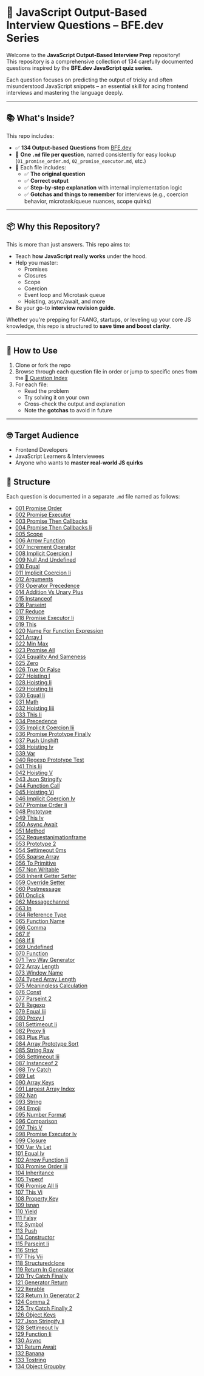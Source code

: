 # 📘 JavaScript Output-Based Interview Questions – BFE.dev Series

Welcome to the **JavaScript Output-Based Interview Prep** repository!  
This repository is a comprehensive collection of 134 carefully documented questions inspired by the **BFE.dev JavaScript quiz series**.

Each question focuses on predicting the output of tricky and often misunderstood JavaScript snippets – an essential skill for acing frontend interviews and mastering the language deeply.

---

## 📚 What's Inside?

This repo includes:

- ✅ **134 Output-based Questions** from [BFE.dev](https://bfe.dev)
- 📂 **One `.md` file per question**, named consistently for easy lookup (`01_promise_order.md`, `02_promise_executor.md`, etc.)
- 📖 Each file includes:
  - ✅ **The original question**
  - ✅ **Correct output**
  - ✅ **Step-by-step explanation** with internal implementation logic
  - ✅ **Gotchas and things to remember** for interviews (e.g., coercion behavior, microtask/queue nuances, scope quirks)

---

## 📦 Why this Repository?

This is more than just answers. This repo aims to:

- Teach **how JavaScript really works** under the hood.
- Help you master:
  - Promises
  - Closures
  - Scope
  - Coercion
  - Event loop and Microtask queue
  - Hoisting, async/await, and more
- Be your go-to **interview revision guide**.

Whether you're prepping for FAANG, startups, or leveling up your core JS knowledge, this repo is structured to **save time and boost clarity**.

---

## 🧠 How to Use

1. Clone or fork the repo
2. Browse through each question file in order or jump to specific ones from the [📂 Question Index](#📂-question-index)
3. For each file:
   - Read the problem
   - Try solving it on your own
   - Cross-check the output and explanation
   - Note the **gotchas** to avoid in future

---

## 🤓 Target Audience

- Frontend Developers
- JavaScript Learners & Interviewees
- Anyone who wants to **master real-world JS quirks**

## 📁 Structure
Each question is documented in a separate `.md` file named as follows:
- [001 Promise Order](./questions/001_promise_order.md)
- [002 Promise Executor](./questions/002_promise_executor.md)
- [003 Promise Then Callbacks](./questions/003_promise_then_callbacks.md)
- [004 Promise Then Callbacks Ii](./questions/004_promise_then_callbacks_ii.md)
- [005 Scope](./questions/005_scope.md)
- [006 Arrow Function](./questions/006_arrow_function.md)
- [007 Increment Operator](./questions/007_increment_operator.md)
- [008 Implicit Coercion I](./questions/008_implicit_coercion_i.md)
- [009 Null And Undefined](./questions/009_null_and_undefined.md)
- [010 Equal](./questions/010_equal.md)
- [011 Implicit Coercion Ii](./questions/011_implicit_coercion_ii.md)
- [012 Arguments](./questions/012_arguments.md)
- [013 Operator Precedence](./questions/013_operator_precedence.md)
- [014 Addition Vs Unary Plus](./questions/014_addition_vs_unary_plus.md)
- [015 Instanceof](./questions/015_instanceof.md)
- [016 Parseint](./questions/016_parseint.md)
- [017 Reduce](./questions/017_reduce.md)
- [018 Promise Executor Ii](./questions/018_promise_executor_ii.md)
- [019 This](./questions/019_this.md)
- [020 Name For Function Expression](./questions/020_name_for_function_expression.md)
- [021 Array I](./questions/021_array_i.md)
- [022 Min Max](./questions/022_min_max.md)
- [023 Promise All](./questions/023_promise_all.md)
- [024 Equality And Sameness](./questions/024_equality_and_sameness.md)
- [025 Zero](./questions/025_zero.md)
- [026 True Or False](./questions/026_true_or_false.md)
- [027 Hoisting I](./questions/027_hoisting_i.md)
- [028 Hoisting Ii](./questions/028_hoisting_ii.md)
- [029 Hoisting Iii](./questions/029_hoisting_iii.md)
- [030 Equal Ii](./questions/030_equal_ii.md)
- [031 Math](./questions/031_math.md)
- [032 Hoisting Iiii](./questions/032_hoisting_iiii.md)
- [033 This Ii](./questions/033_this_ii.md)
- [034 Precedence](./questions/034_precedence.md)
- [035 Implicit Coercion Iii](./questions/035_implicit_coercion_iii.md)
- [036 Promise Prototype Finally](./questions/036_promise_prototype_finally.md)
- [037 Push Unshift](./questions/037_push_unshift.md)
- [038 Hoisting Iv](./questions/038_hoisting_iv.md)
- [039 Var](./questions/039_var.md)
- [040 Regexp Prototype Test](./questions/040_regexp_prototype_test.md)
- [041 This Iii](./questions/041_this_iii.md)
- [042 Hoisting V](./questions/042_hoisting_v.md)
- [043 Json Stringify](./questions/043_json_stringify.md)
- [044 Function Call](./questions/044_function_call.md)
- [045 Hoisting Vi](./questions/045_hoisting_vi.md)
- [046 Implicit Coercion Iv](./questions/046_implicit_coercion_iv.md)
- [047 Promise Order Ii](./questions/047_promise_order_ii.md)
- [048 Prototype](./questions/048_prototype.md)
- [049 This Iv](./questions/049_this_iv.md)
- [050 Async Await](./questions/050_async_await.md)
- [051 Method](./questions/051_method.md)
- [052 Requestanimationframe](./questions/052_requestanimationframe.md)
- [053 Prototype 2](./questions/053_prototype_2.md)
- [054 Settimeout 0ms](./questions/054_settimeout_0ms.md)
- [055 Sparse Array](./questions/055_sparse_array.md)
- [056 To Primitive](./questions/056_to_primitive.md)
- [057 Non Writable](./questions/057_non_writable.md)
- [058 Inherit Getter Setter](./questions/058_inherit_getter_setter.md)
- [059 Override Setter](./questions/059_override_setter.md)
- [060 Postmessage](./questions/060_postmessage.md)
- [061 Onclick](./questions/061_onclick.md)
- [062 Messagechannel](./questions/062_messagechannel.md)
- [063 In](./questions/063_in.md)
- [064 Reference Type](./questions/064_reference_type.md)
- [065 Function Name](./questions/065_function_name.md)
- [066 Comma](./questions/066_comma.md)
- [067 If](./questions/067_if.md)
- [068 If Ii](./questions/068_if_ii.md)
- [069 Undefined](./questions/069_undefined.md)
- [070 Function](./questions/070_function.md)
- [071 Two Way Generator](./questions/071_two_way_generator.md)
- [072 Array Length](./questions/072_array_length.md)
- [073 Window Name](./questions/073_window_name.md)
- [074 Typed Array Length](./questions/074_typed_array_length.md)
- [075 Meaningless Calculation](./questions/075_meaningless_calculation.md)
- [076 Const](./questions/076_const.md)
- [077 Parseint 2](./questions/077_parseint_2.md)
- [078 Regexp](./questions/078_regexp.md)
- [079 Equal Iii](./questions/079_equal_iii.md)
- [080 Proxy I](./questions/080_proxy_i.md)
- [081 Settimeout Ii](./questions/081_settimeout_ii.md)
- [082 Proxy Ii](./questions/082_proxy_ii.md)
- [083 Plus Plus](./questions/083_plus_plus.md)
- [084 Array Prototype Sort](./questions/084_array_prototype_sort.md)
- [085 String Raw](./questions/085_string_raw.md)
- [086 Settimeout Iii](./questions/086_settimeout_iii.md)
- [087 Instanceof 2](./questions/087_instanceof_2.md)
- [088 Try Catch](./questions/088_try_catch.md)
- [089 Let](./questions/089_let.md)
- [090 Array Keys](./questions/090_array_keys.md)
- [091 Largest Array Index](./questions/091_largest_array_index.md)
- [092 Nan](./questions/092_nan.md)
- [093 String](./questions/093_string.md)
- [094 Emoji](./questions/094_emoji.md)
- [095 Number Format](./questions/095_number_format.md)
- [096 Comparison](./questions/096_comparison.md)
- [097 This V](./questions/097_this_v.md)
- [098 Promise Executor Iv](./questions/098_promise_executor_iv.md)
- [099 Closure](./questions/099_closure.md)
- [100 Var Vs Let](./questions/100_var_vs_let.md)
- [101 Equal Iv](./questions/101_equal_iv.md)
- [102 Arrow Function Ii](./questions/102_arrow_function_ii.md)
- [103 Promise Order Iii](./questions/103_promise_order_iii.md)
- [104 Inheritance](./questions/104_inheritance.md)
- [105 Typeof](./questions/105_typeof.md)
- [106 Promise All Ii](./questions/106_promise_all_ii.md)
- [107 This Vi](./questions/107_this_vi.md)
- [108 Property Key](./questions/108_property_key.md)
- [109 Isnan](./questions/109_isnan.md)
- [110 Yield](./questions/110_yield.md)
- [111 Falsy](./questions/111_falsy.md)
- [112 Symbol](./questions/112_symbol.md)
- [113 Push](./questions/113_push.md)
- [114 Constructor](./questions/114_constructor.md)
- [115 Parseint Ii](./questions/115_parseint_ii.md)
- [116 Strict](./questions/116_strict.md)
- [117 This Vii](./questions/117_this_vii.md)
- [118 Structuredclone](./questions/118_structuredclone.md)
- [119 Return In Generator](./questions/119_return_in_generator.md)
- [120 Try Catch Finally](./questions/120_try_catch_finally.md)
- [121 Generator Return](./questions/121_generator_return.md)
- [122 Iterable](./questions/122_iterable.md)
- [123 Return In Generator 2](./questions/123_return_in_generator_2.md)
- [124 Comma 2](./questions/124_comma_2.md)
- [125 Try Catch Finally 2](./questions/125_try_catch_finally_2.md)
- [126 Object Keys](./questions/126_object_keys.md)
- [127 Json Stringify Ii](./questions/127_json_stringify_ii.md)
- [128 Settimeout Iv](./questions/128_settimeout_iv.md)
- [129 Function Ii](./questions/129_function_ii.md)
- [130 Async](./questions/130_async.md)
- [131 Return Await](./questions/131_return_await.md)
- [132 Banana](./questions/132_banana.md)
- [133 Tostring](./questions/133_tostring.md)
- [134 Object Groupby](./questions/134_object_groupby.md)
